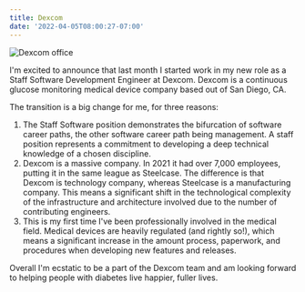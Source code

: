 ```yaml
---
title: Dexcom
date: '2022-04-05T08:00:27-07:00'
---
```

![Dexcom office](/img/blog/dexcom-office.jpeg)

 I'm excited to announce that last month I started work in my new role as a Staff Software Development Engineer at Dexcom.  Dexcom is a continuous glucose monitoring medical device company based out of San Diego, CA.  

The transition is a big change for me, for three reasons:

1. The Staff Software position demonstrates the bifurcation of software career paths, the other software career path being management.  A staff position represents a commitment to developing a deep technical knowledge of a chosen discipline.  
2. Dexcom is a massive company.  In 2021 it had over 7,000 employees, putting it in the same league as Steelcase.  The difference is that Dexcom is technology company, whereas Steelcase is a manufacturing company.  This means a significant shift in the technological complexity of the  infrastructure and architecture involved due to the number of contributing engineers.
3. This is my first time I've been professionally involved in the medical field.  Medical devices are heavily regulated (and rightly so!), which means a significant increase in the amount process, paperwork, and procedures when developing new features and releases.

Overall I'm ecstatic to be a part of the Dexcom team and am looking forward to helping people with diabetes live happier, fuller lives.
